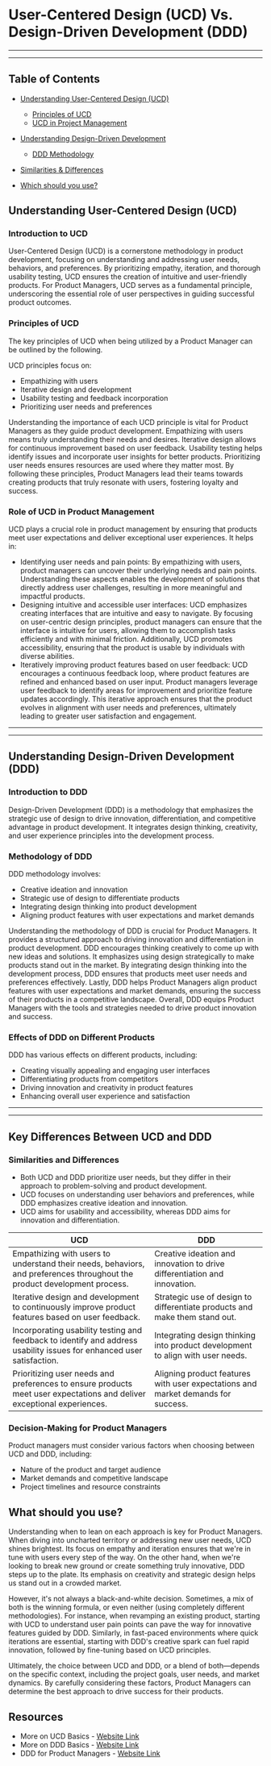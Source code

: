 # User-Centered Design (UCD) Vs. Design-Driven Development (DDD)
------

------
## Table of Contents
- [Understanding User-Centered Design (UCD)](#UCD)
  - [Principles of UCD](#princUCD)
  - [UCD in Project Management](#pmUCD)
- [Understanding Design-Driven Development](#DDD)
  - [DDD Methodology](#methDDD)
 
- [Similarities & Differences](#vs)
 
- [Which should you use?](#summary)

## Understanding User-Centered Design (UCD)
<a name="UCD"></a>
### Introduction to UCD
User-Centered Design (UCD) is a cornerstone methodology in product development, focusing on understanding and addressing user needs, behaviors, and preferences. By prioritizing empathy, iteration, and thorough usability testing, UCD ensures the creation of intuitive and user-friendly products. For Product Managers, UCD serves as a fundamental principle, underscoring the essential role of user perspectives in guiding successful product outcomes.


<a name="princUCD"></a>
### Principles of UCD
The key principles of UCD when being utilized by a Product Manager can be outlined by the following.

UCD principles focus on:
- Empathizing with users
- Iterative design and development
- Usability testing and feedback incorporation
- Prioritizing user needs and preferences

Understanding the importance of each UCD principle is vital for Product Managers as they guide product development. Empathizing with users means truly understanding their needs and desires. Iterative design allows for continuous improvement based on user feedback. Usability testing helps identify issues and incorporate user insights for better products. Prioritizing user needs ensures resources are used where they matter most. By following these principles, Product Managers lead their teams towards creating products that truly resonate with users, fostering loyalty and success.


<a name="pmUCD"></a>
### Role of UCD in Product Management
UCD plays a crucial role in product management by ensuring that products meet user expectations and deliver exceptional user experiences. It helps in:

- Identifying user needs and pain points: By empathizing with users, product managers can uncover their underlying needs and pain points. Understanding these aspects enables the development of solutions that directly address user challenges, resulting in more meaningful and impactful products.
- Designing intuitive and accessible user interfaces: UCD emphasizes creating interfaces that are intuitive and easy to navigate. By focusing on user-centric design principles, product managers can ensure that the interface is intuitive for users, allowing them to accomplish tasks efficiently and with minimal friction. Additionally, UCD promotes accessibility, ensuring that the product is usable by individuals with diverse abilities.
- Iteratively improving product features based on user feedback: UCD encourages a continuous feedback loop, where product features are refined and enhanced based on user input. Product managers leverage user feedback to identify areas for improvement and prioritize feature updates accordingly. This iterative approach ensures that the product evolves in alignment with user needs and preferences, ultimately leading to greater user satisfaction and engagement.


------

------
<a name="DDD"></a>
## Understanding Design-Driven Development (DDD)

### Introduction to DDD
Design-Driven Development (DDD) is a methodology that emphasizes the strategic use of design to drive innovation, differentiation, and competitive advantage in product development. It integrates design thinking, creativity, and user experience principles into the development process.

<a name="methDDD"></a>
### Methodology of DDD
DDD methodology involves:
- Creative ideation and innovation
- Strategic use of design to differentiate products
- Integrating design thinking into product development
- Aligning product features with user expectations and market demands

Understanding the methodology of DDD is crucial for Product Managers. It provides a structured approach to driving innovation and differentiation in product development. DDD encourages thinking creatively to come up with new ideas and solutions. It emphasizes using design strategically to make products stand out in the market. By integrating design thinking into the development process, DDD ensures that products meet user needs and preferences effectively. Lastly, DDD helps Product Managers align product features with user expectations and market demands, ensuring the success of their products in a competitive landscape. Overall, DDD equips Product Managers with the tools and strategies needed to drive product innovation and success.

### Effects of DDD on Different Products
DDD has various effects on different products, including:
- Creating visually appealing and engaging user interfaces
- Differentiating products from competitors
- Driving innovation and creativity in product features
- Enhancing overall user experience and satisfaction


------

------
<a name="vs"></a>
## Key Differences Between UCD and DDD

### Similarities and Differences
- Both UCD and DDD prioritize user needs, but they differ in their approach to problem-solving and product development.
- UCD focuses on understanding user behaviors and preferences, while DDD emphasizes creative ideation and innovation.
- UCD aims for usability and accessibility, whereas DDD aims for innovation and differentiation.

| UCD | DDD |
|-----------------|---------------|
| Empathizing with users to understand their needs, behaviors, and preferences throughout the product development process. | Creative ideation and innovation to drive differentiation and innovation.|
| Iterative design and development to continuously improve product features based on user feedback. | Strategic use of design to differentiate products and make them stand out. |
| Incorporating usability testing and feedback to identify and address usability issues for enhanced user satisfaction. | Integrating design thinking into product development to align with user needs. |
| Prioritizing user needs and preferences to ensure products meet user expectations and deliver exceptional experiences. | Aligning product features with user expectations and market demands for success. |


### Decision-Making for Product Managers
Product managers must consider various factors when choosing between UCD and DDD, including:
- Nature of the product and target audience
- Market demands and competitive landscape
- Project timelines and resource constraints


<a name="summary"></a>
## What should you use?
Understanding when to lean on each approach is key for Product Managers. When diving into uncharted territory or addressing new user needs, UCD shines brightest. Its focus on empathy and iteration ensures that we're in tune with users every step of the way. On the other hand, when we're looking to break new ground or create something truly innovative, DDD steps up to the plate. Its emphasis on creativity and strategic design helps us stand out in a crowded market.

However, it's not always a black-and-white decision. Sometimes, a mix of both is the winning formula, or even neither (using completely different methodologies). For instance, when revamping an existing product, starting with UCD to understand user pain points can pave the way for innovative features guided by DDD. Similarly, in fast-paced environments where quick iterations are essential, starting with DDD's creative spark can fuel rapid innovation, followed by fine-tuning based on UCD principles.

Ultimately, the choice between UCD and DDD, or a blend of both—depends on the specific context, including the project goals, user needs, and market dynamics. By carefully considering these factors, Product Managers can determine the best approach to drive success for their products.


## Resources
- More on UCD Basics - [Website Link](https://www.usability.gov/what-and-why/user-centered-design.html)
- More on DDD Basics - [Website Link](https://www.uxpin.com/studio/blog/design-driven-development/)
- DDD for Product Managers - [Website Link](https://www.linkedin.com/pulse/design-driven-leadership-product-management-ronke-majekodunmi-mba/)


